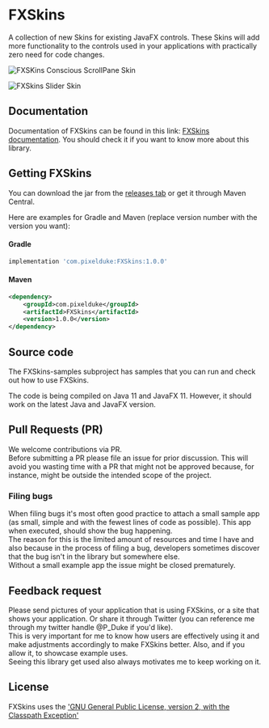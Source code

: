 # FXSkins
A collection of new Skins for existing JavaFX controls. These Skins will add more functionality to the controls used in
your applications with practically zero need for code changes.

![FXSKins Conscious ScrollPane Skin](ScrollPane-Skin.gif)

![FXSkins Slider Skin](Slider-Skin.gif)  

## Documentation
Documentation of FXSkins can be found in this link: [FXSkins documentation](https://pixelduke.com/fxskins/). You should check it
if you want to know more about this library.

## Getting FXSkins
You can download the jar from the [releases tab](https://github.com/dukke/FXSkins/releases) or get it through
Maven Central.

Here are examples for Gradle and Maven (replace version number with the version you want):

#### Gradle
```groovy
implementation 'com.pixelduke:FXSkins:1.0.0'
```

#### Maven
```xml
<dependency>
    <groupId>com.pixelduke</groupId>
    <artifactId>FXSkins</artifactId>
    <version>1.0.0</version>
</dependency>
```

## Source code
The FXSkins-samples subproject has samples that you can run and check out how to use FXSkins.

The code is being compiled on Java 11 and JavaFX 11. However, it should work on the latest Java and JavaFX version.

## Pull Requests (PR)
We welcome contributions via PR.  
Before submitting a PR please file an issue for prior discussion. This will avoid you wasting time with a PR that
might not be approved because, for instance, might be outside the intended scope of the project.

### Filing bugs
When filing bugs it's most often good practice to attach a small sample app (as small, simple and with the fewest lines of code as possible). This app when executed, should show the bug happening.  
The reason for this is the limited amount of resources and time I have and also because in the process of filing a bug, developers sometimes discover that the bug isn't in the library but somewhere else.   
Without a small example app the issue might be closed prematurely.

## Feedback request
Please send pictures of your application that is using FXSkins, or a site that shows your application. Or share it through Twitter (you can reference
me through my twitter handle @P_Duke if you'd like).   
This is very important for me to know how users are effectively using it and make adjustments accordingly to make FXSkins better. 
Also, and if you allow it, to showcase example uses.    
Seeing this library get used also always motivates me to keep working on it.

## License
FXSkins uses the ['GNU General Public License, version 2, with the Classpath Exception'](https://openjdk.java.net/legal/gplv2+ce.html)

